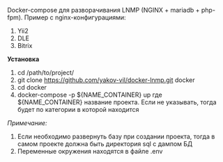 Docker-compose для разворачивания LNMP (NGINX + mariadb + php-fpm).
Пример с nginx-конфигурациями:
1. Yii2
2. DLE
3. Bitrix

**Установка**

1. cd /path/to/project/
2. git clone https://github.com/yakov-vil/docker-lnmp.git docker
3. cd docker
4. docker-compose -p ${NAME_CONTAINER} up 
где ${NAME_CONTAINER} название проекта. Если не указывать, тогда будет по категории в которой находится

_Примечание:_
1. Если необходимо развернуть базу при создании проекта, тогда в самом проекте должна быть директория sql c дампом БД
2. Переменные окружения находятся в файле .env 